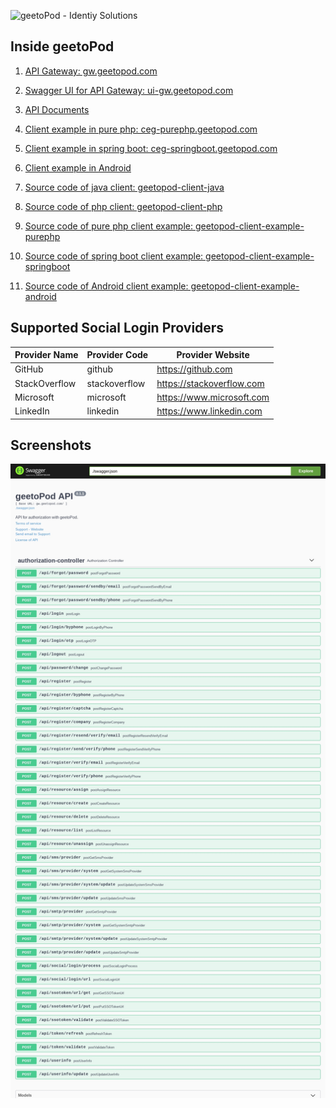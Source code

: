 ![geetoPod - Identiy Solutions](https://github.com/geetopod/geetopod/raw/master/resources/images/geetopod-banner-96.png)

## Inside geetoPod

1. [API Gateway: gw.geetopod.com](http://gw.geetopod.com)

2. [Swagger UI for API Gateway: ui-gw.geetopod.com](http://ui-gw.geetopod.com)

3. [API Documents](https://github.com/geetopod/geetopod/tree/master/documents/api)

4. [Client example in pure php: ceg-purephp.geetopod.com](http://ceg-purephp.geetopod.com)

5. [Client example in spring boot: ceg-springboot.geetopod.com](http://ceg-springboot.geetopod.com)

6. [Client example in Android](https://github.com/geetopod/geetopod/raw/master/resources/downloads/greenwall.apk)

7. [Source code of java client: geetopod-client-java](https://github.com/geetopod/geetopod-client-java)

8. [Source code of php client: geetopod-client-php](https://github.com/geetopod/geetopod-client-php)

9. [Source code of pure php client example: geetopod-client-example-purephp](https://github.com/geetopod/geetopod-client-example-purephp)

10. [Source code of spring boot client example: geetopod-client-example-springboot](https://github.com/geetopod/geetopod-client-example-springboot)

11. [Source code of Android client example: geetopod-client-example-android](https://github.com/geetopod/geetopod-client-example-android)

## Supported Social Login Providers

| Provider Name | Provider Code | Provider Website          |
|---------------|---------------|---------------------------|
| GitHub        | github        | https://github.com        |
| StackOverflow | stackoverflow | https://stackoverflow.com |
| Microsoft     | microsoft     | https://www.microsoft.com |
| LinkedIn      | linkedin      | https://www.linkedin.com  |

## Screenshots

![Swagger UI of API Gateway](https://github.com/geetopod/geetopod/raw/master/resources/screenshots/screenshot-001.png)
